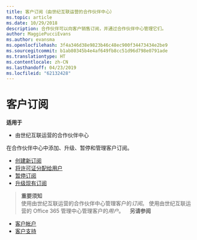 ```yaml
---
title: 客户订阅（由世纪互联运营的合作伙伴中心）
ms.topic: article
ms.date: 10/29/2018
description: 合作伙伴可以向客户销售订阅，并通过合作伙伴中心管理它们。
author: MaggiePucciEvans
ms.author: evansma
ms.openlocfilehash: 3f4a346d38e9823b46c48ec900f34473434e2be9
ms.sourcegitcommit: b1ab80345b4e4af649fb8cc51d96d798e0791ade
ms.translationtype: HT
ms.contentlocale: zh-CN
ms.lasthandoff: 04/23/2019
ms.locfileid: "62132428"
---
```

# <a name="customer-subscriptions"></a>客户订阅

**适用于**

-   由世纪互联运营的合作伙伴中心


在合作伙伴中心中添加、升级、暂停和管理客户订阅。

-   [创建新订阅](create-a-new-subscription.md)
-   [将许可证分配给用户](assign-licenses-to-users.md)
-   [暂停订阅](suspend-a-subscription.md)
-   [升级现有订阅](add-licenses-or-services-to-an-existing-subscription.md)

>**重要须知**<br>使用由世纪互联运营的合作伙伴中心管理客户的*订阅*。 使用由世纪互联运营的 Office 365 管理中心管理客户的*用户*。 
 
 **另请参阅**

-   [客户帐户](customer-accounts.md)
-   [客户支持](customer-support.md)




